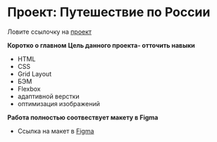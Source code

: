 # Проект: Путешествие по России
Ловите ссылочку на [проект](https://angelikusya.github.io/russian-travel/)

**Коротко о главном**
**Цель данного проекта- отточить навыки**
- HTML
- CSS 
- Grid Layout
- БЭМ
- Flexbox 
- адаптивной верстки
- оптимизация изображений
 
**Работа полностью соотвествует макету в Figma** 
- Ссылка на макет в [Figma](https://www.figma.com/file/5S2WSbEFL6awjVWJ0NWL8Q/Sprint-3_-Russia-_-desktop-mobile?node-id=28503%3A0)




